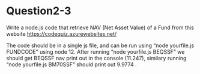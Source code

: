 # Question2-3

Write a node.js code that retrieve NAV (Net Asset Value) of a Fund from this website https://codequiz.azurewebsites.net/

The code should be in a single js file, and can be run using “node yourfile.js FUNDCODE” using node 12. After running “node yourfile.js BEQSSF” we should get BEQSSF nav print out in the console (11.247), similary running “node yourfile.js BM70SSF” should print out 9.9774 .
